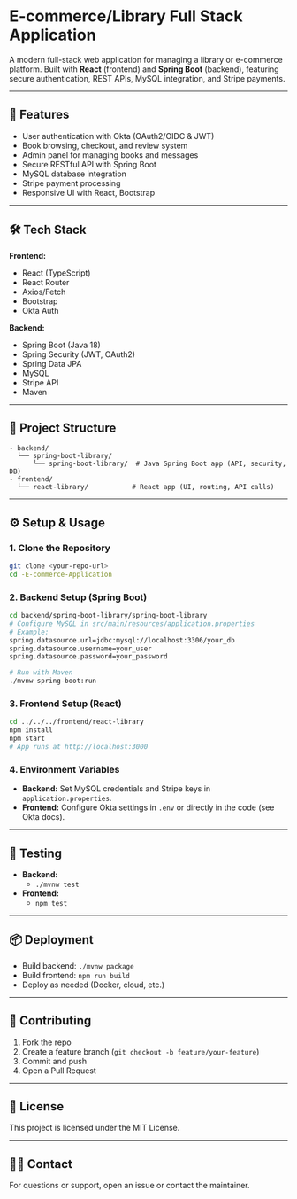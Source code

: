 # E-commerce/Library Full Stack Application

A modern full-stack web application for managing a library or e-commerce platform. Built with **React** (frontend) and **Spring Boot** (backend), featuring secure authentication, REST APIs, MySQL integration, and Stripe payments.

---

## 🚀 Features

- User authentication with Okta (OAuth2/OIDC & JWT)
- Book browsing, checkout, and review system
- Admin panel for managing books and messages
- Secure RESTful API with Spring Boot
- MySQL database integration
- Stripe payment processing
- Responsive UI with React, Bootstrap

---

## 🛠️ Tech Stack

**Frontend:**
- React (TypeScript)
- React Router
- Axios/Fetch
- Bootstrap
- Okta Auth

**Backend:**
- Spring Boot (Java 18)
- Spring Security (JWT, OAuth2)
- Spring Data JPA
- MySQL
- Stripe API
- Maven

---

## 📁 Project Structure

```
- backend/
  └── spring-boot-library/
      └── spring-boot-library/  # Java Spring Boot app (API, security, DB)
- frontend/
  └── react-library/           # React app (UI, routing, API calls)
```

---

## ⚙️ Setup & Usage

### 1. Clone the Repository
```bash
git clone <your-repo-url>
cd -E-commerce-Application
```

### 2. Backend Setup (Spring Boot)
```bash
cd backend/spring-boot-library/spring-boot-library
# Configure MySQL in src/main/resources/application.properties
# Example:
spring.datasource.url=jdbc:mysql://localhost:3306/your_db
spring.datasource.username=your_user
spring.datasource.password=your_password

# Run with Maven
./mvnw spring-boot:run
```

### 3. Frontend Setup (React)
```bash
cd ../../../frontend/react-library
npm install
npm start
# App runs at http://localhost:3000
```

### 4. Environment Variables
- **Backend:** Set MySQL credentials and Stripe keys in `application.properties`.
- **Frontend:** Configure Okta settings in `.env` or directly in the code (see Okta docs).

---

## 🧪 Testing
- **Backend:**
  - `./mvnw test`
- **Frontend:**
  - `npm test`

---

## 📦 Deployment
- Build backend: `./mvnw package`
- Build frontend: `npm run build`
- Deploy as needed (Docker, cloud, etc.)

---

## 🤝 Contributing
1. Fork the repo
2. Create a feature branch (`git checkout -b feature/your-feature`)
3. Commit and push
4. Open a Pull Request

---

## 📄 License
This project is licensed under the MIT License.

---

## 🙋‍♂️ Contact
For questions or support, open an issue or contact the maintainer.
